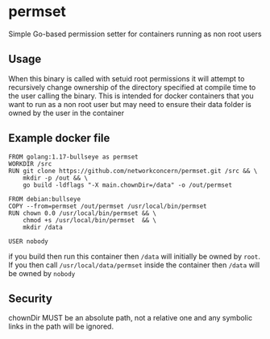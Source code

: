 # permset
Simple Go-based permission setter for containers running as non root users

## Usage
When this binary is called with setuid root permissions it will attempt to recursively change ownership
of the directory specified at compile time to the user calling the binary. This is intended for docker containers
that you want to run as a non root user but may need to ensure their data folder is owned by the user in the container

## Example docker file
```
FROM golang:1.17-bullseye as permset
WORKDIR /src
RUN git clone https://github.com/networkconcern/permset.git /src && \
    mkdir -p /out && \
    go build -ldflags "-X main.chownDir=/data" -o /out/permset

FROM debian:bullseye
COPY --from=permset /out/permset /usr/local/bin/permset
RUN chown 0.0 /usr/local/bin/permset && \
    chmod +s /usr/local/bin/permset  && \
    mkdir /data

USER nobody
```

if you build then run this container then `/data` will initially be owned by `root`. If you then call `/usr/local/data/permset` inside the container
then `/data` will be owned by `nobody`

## Security
chownDir MUST be an absolute path, not a relative one and any symbolic links in the path will be ignored.
